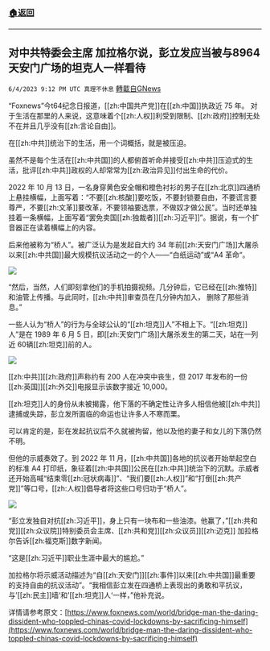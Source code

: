 ###  [:house:返回](README.md)
---


## 对中共特委会主席 加拉格尔说，彭立发应当被与8964天安门广场的坦克人一样看待
`6/4/2023 9:12 PM UTC 真理不休息` [轉載自GNews](https://gnews.org/articles/1357234)

“Foxnews”今t64纪念日报道，[[zh:中国共产党]]在[[zh:中国]]执政近 75 年。 对于生活在那里的人来说，这意味着个[[zh:人权]]利受到限制、[[zh:政府]]控制无处不在并且几乎没有[[zh:言论自由]]。

在[[zh:中共]]统治下的生活，用一个词概括，就是被压迫。

虽然不是每个生活在[[zh:中共国]]的人都俯首听命并接受[[zh:中共]]压迫式的生活，批评[[zh:中共]]政权的人却常常为[[zh:政治异见]]付出生命的代价。

2022 年 10 月 13 日，一名身穿黄色安全帽和橙色衬衫的男子在[[zh:北京]]四通桥上悬挂横幅，上面写着：“不要[[zh:核酸]]要吃饭，不要封锁要自由，不要谎言要尊严，不要[[zh:文革]]要改革，不要领袖要选票，不做奴才做公民”。当时还单独挂着一条横幅，上面写着“罢免卖国[[zh:独裁者]][[zh:习近平]]”。据说，有一个扩音器正在读着横幅上的内容。

后来他被称为“桥人”。被广泛认为是发起自大约 34 年前[[zh:天安门广场]]大屠杀以来[[zh:中共国]]最大规模抗议活动之一的个人——“白纸运动”或“A4 革命“。

![](https://ipfs.gnews.org/ipfs/QmTuY7H6Ns1Yg1KW9XQ2bhFWSdGd2udqppdmbnejPbKSdP?filename=白纸运动.webp)

“然后，当然，人们即刻拿他们的手机拍摄视频。几分钟后，它已经在[[zh:推特]]和油管上传播。与此同时，[[zh:中共]]审查员在几分钟内加入， 删除了那些消息。”

一些人认为“桥人”的行为与全球公认的“[[zh:坦克]]人”不相上下。“[[zh:坦克]]人”是在 1989 年 6 月 5 日，即[[zh:天安门广场]]大屠杀发生的第二天，站在一列近 60辆[[zh:坦克]]前的人。

![](https://ipfs.gnews.org/ipfs/QmbHC9UA9EY3t25dzv9u2wV8hSyUb4XCZQHM1ugz7rQAMV?filename=tiananmentank.jpg.webp)

[[zh:中共]][[zh:政府]]声称约有 200 人在冲突中丧生，但 2017 年发布的一份[[zh:英国]][[zh:外交]]电报显示该数字接近 10,000。

[[zh:坦克]]人的身份从未被揭露，他下落的不确定性让许多人相信他被[[zh:中共]]逮捕或失踪，彭立发所面临的命运也让许多人不寒而栗。

可以肯定的是，彭在发起抗议后不久就被拘留，他以及他的妻子和女儿的下落仍然不明。

但他的示威奏效了。到 2022 年 11 月，[[zh:中共国]]各地的抗议者开始举起空白的标准 A4 打印纸，象征着[[zh:中共国]]公民在[[zh:中共]]统治下的沉默。示威者还开始高喊“结束零[[zh:冠状病毒]]”、“我们要[[zh:人权]]”和“打倒[[zh:共产党]]”等口号，[[zh:人权]]倡导者将这些口号归功于“桥人”。

![](https://ipfs.gnews.org/ipfs/QmUxR3roSn8NaApXHRF1XE2Cesy8qfdox3vH6WB2f2CaQk?filename=Screenshot_2023-06-04_at_20.51.57.png)

“彭立发独自对抗[[zh:习近平]]，身上只有一块布和一些油漆。他赢了，”[[zh:共和党]][[zh:众议院]]特别委员会主席、[[zh:共和党]][[zh:众议员]][[zh:迈克]] 加拉格尔告诉[[zh:福克斯]]数字新闻。

“这是[[zh:习近平]]职业生涯中最大的尴尬。”

加拉格尔将示威活动描述为“自[[zh:天安门]][[zh:事件]]以来[[zh:中共国]]最重要的支持自由的抗议活动”。“我相信彭立发在四通桥上表现出的勇敢和平抗议，与’[[zh:民主]]墙‘和’[[zh:坦克]]人‘一样，”他补充说。

详情请参考原文：[https://www.foxnews.com/world/bridge-man-the-daring-dissident-who-toppled-chinas-covid-lockdowns-by-sacrificing-himself](https://www.foxnews.com/world/bridge-man-the-daring-dissident-who-toppled-chinas-covid-lockdowns-by-sacrificing-himself)






